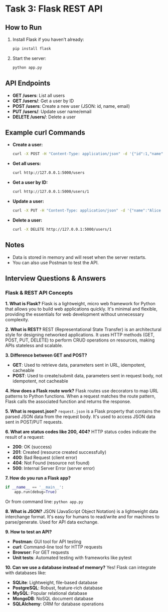 # Task 3: Flask REST API

## How to Run

1. Install Flask if you haven't already:
   ```bash
   pip install flask
   ```
2. Start the server:
   ```bash
   python app.py
   ```

## API Endpoints

- **GET /users**: List all users
- **GET /users/<id>**: Get a user by ID
- **POST /users**: Create a new user (JSON: id, name, email)
- **PUT /users/<id>**: Update user name/email
- **DELETE /users/<id>**: Delete a user

## Example curl Commands

- **Create a user:**
  ```bash
  curl -X POST -H "Content-Type: application/json" -d '{"id":1,"name":"Alice","email":"alice@example.com"}' http://127.0.0.1:5000/users
  ```
- **Get all users:**
  ```bash
  curl http://127.0.0.1:5000/users
  ```
- **Get a user by ID:**
  ```bash
  curl http://127.0.0.1:5000/users/1
  ```
- **Update a user:**
  ```bash
  curl -X PUT -H "Content-Type: application/json" -d '{"name":"Alice Smith"}' http://127.0.0.1:5000/users/1
  ```
- **Delete a user:**
  ```bash
  curl -X DELETE http://127.0.0.1:5000/users/1
  ```

## Notes
- Data is stored in memory and will reset when the server restarts.
- You can also use Postman to test the API.

## Interview Questions & Answers

### Flask & REST API Concepts

**1. What is Flask?**
Flask is a lightweight, micro web framework for Python that allows you to build web applications quickly. It's minimal and flexible, providing the essentials for web development without unnecessary complexity.

**2. What is REST?**
REST (Representational State Transfer) is an architectural style for designing networked applications. It uses HTTP methods (GET, POST, PUT, DELETE) to perform CRUD operations on resources, making APIs stateless and scalable.

**3. Difference between GET and POST?**
- **GET**: Used to retrieve data, parameters sent in URL, idempotent, cacheable
- **POST**: Used to create/submit data, parameters sent in request body, not idempotent, not cacheable

**4. How does a Flask route work?**
Flask routes use decorators to map URL patterns to Python functions. When a request matches the route pattern, Flask calls the associated function and returns the response.

**5. What is request.json?**
`request.json` is a Flask property that contains the parsed JSON data from the request body. It's used to access JSON data sent in POST/PUT requests.

**6. What are status codes like 200, 404?**
HTTP status codes indicate the result of a request:
- **200**: OK (success)
- **201**: Created (resource created successfully)
- **400**: Bad Request (client error)
- **404**: Not Found (resource not found)
- **500**: Internal Server Error (server error)

**7. How do you run a Flask app?**
```python
if __name__ == '__main__':
    app.run(debug=True)
```
Or from command line: `python app.py`

**8. What is JSON?**
JSON (JavaScript Object Notation) is a lightweight data interchange format. It's easy for humans to read/write and for machines to parse/generate. Used for API data exchange.

**9. How to test an API?**
- **Postman**: GUI tool for API testing
- **curl**: Command-line tool for HTTP requests
- **Browser**: For GET requests
- **Unit tests**: Automated testing with frameworks like pytest

**10. Can we use a database instead of memory?**
Yes! Flask can integrate with databases like:
- **SQLite**: Lightweight, file-based database
- **PostgreSQL**: Robust, feature-rich database
- **MySQL**: Popular relational database
- **MongoDB**: NoSQL document database
- **SQLAlchemy**: ORM for database operations